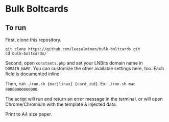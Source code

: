 # Bulk Boltcards

## To run

First, clone this repository.

```
git clone https://github.com/leesalminen/bulk-boltcards.git
cd bulk-boltcards/
```

Second, open `constants.php` and set your LNBits domain name in `DOMAIN_NAME`. You can customize the other available settings here, too. Each field is documented inline.

Then, run `./run.sh {mac|linux} {card_uid}`. Ex: `./run.sh mac 00000000000000`.

The script will run and return an error message in the terminal, or will open Chrome/Chromium with the template & injected data.

Print to A4 size paper.
